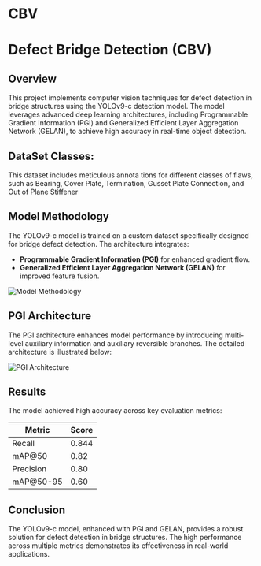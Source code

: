 # CBV
# Defect Bridge Detection (CBV)

## Overview
This project implements computer vision techniques for defect detection in bridge structures using the YOLOv9-c detection model. The model leverages advanced deep learning architectures, including Programmable Gradient Information (PGI) and Generalized Efficient Layer Aggregation Network (GELAN), to achieve high accuracy in real-time object detection.

## DataSet Classes:
This dataset includes meticulous annota
tions for different classes of flaws, such as Bearing, Cover Plate, Termination, Gusset
 Plate Connection, and Out of Plane Stiffener
## Model Methodology
The YOLOv9-c model is trained on a custom dataset specifically designed for bridge defect detection. The architecture integrates:
- **Programmable Gradient Information (PGI)** for enhanced gradient flow.
- **Generalized Efficient Layer Aggregation Network (GELAN)** for improved feature fusion.

![Model Methodology](image.png)  

## PGI Architecture
The PGI architecture enhances model performance by introducing multi-level auxiliary information and auxiliary reversible branches. The detailed architecture is illustrated below:

![PGI Architecture](image.png)

## Results
The model achieved high accuracy across key evaluation metrics:

| Metric  | Score |
|---------|-------|
| Recall  |  0.844  |
| mAP@50  | 0.82 |
| Precision | 0.80 |
| mAP@50-95 | 0.60 |

## Conclusion
The YOLOv9-c model, enhanced with PGI and GELAN, provides a robust solution for defect detection in bridge structures. The high performance across multiple metrics demonstrates its effectiveness in real-world applications.

